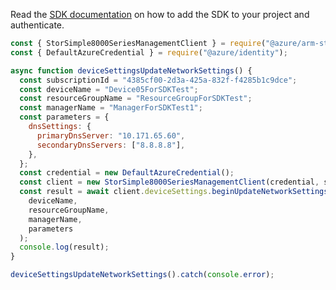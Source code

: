 Read the [SDK documentation](https://github.com/Azure/azure-sdk-for-js/blob/%40azure%2Farm-storsimple8000series_2.0.1/sdk/storsimple8000series/arm-storsimple8000series/README.md) on how to add the SDK to your project and authenticate.

```javascript
const { StorSimple8000SeriesManagementClient } = require("@azure/arm-storsimple8000series");
const { DefaultAzureCredential } = require("@azure/identity");

async function deviceSettingsUpdateNetworkSettings() {
  const subscriptionId = "4385cf00-2d3a-425a-832f-f4285b1c9dce";
  const deviceName = "Device05ForSDKTest";
  const resourceGroupName = "ResourceGroupForSDKTest";
  const managerName = "ManagerForSDKTest1";
  const parameters = {
    dnsSettings: {
      primaryDnsServer: "10.171.65.60",
      secondaryDnsServers: ["8.8.8.8"],
    },
  };
  const credential = new DefaultAzureCredential();
  const client = new StorSimple8000SeriesManagementClient(credential, subscriptionId);
  const result = await client.deviceSettings.beginUpdateNetworkSettingsAndWait(
    deviceName,
    resourceGroupName,
    managerName,
    parameters
  );
  console.log(result);
}

deviceSettingsUpdateNetworkSettings().catch(console.error);
```
